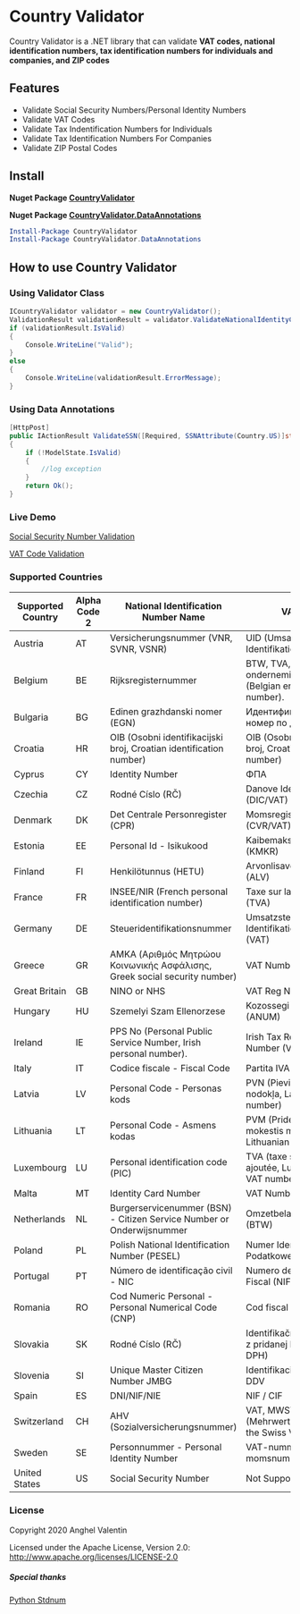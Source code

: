 # Country Validator 

Country Validator is a .NET library that can validate **VAT codes, national identification numbers, tax identification numbers for individuals and companies, and ZIP codes**

## Features
- Validate Social Security Numbers/Personal Identity Numbers
- Validate VAT Codes
- Validate Tax Indentification Numbers for Individuals
- Validate Tax Identification Numbers For Companies
- Validate ZIP Postal Codes

## Install
**Nuget Package [CountryValidator](https://www.nuget.org/packages/CountryValidator/)**

**Nuget Package [CountryValidator.DataAnnotations](https://www.nuget.org/packages/CountryValidator.DataAnnotations/)**


```powershell
Install-Package CountryValidator
Install-Package CountryValidator.DataAnnotations
```


## How to use Country Validator
### Using Validator Class
```csharp
ICountryValidator validator = new CountryValidator();
ValidationResult validationResult = validator.ValidateNationalIdentityCode(ssn, Country.US);
if (validationResult.IsValid)
{
    Console.WriteLine("Valid");
}
else
{
    Console.WriteLine(validationResult.ErrorMessage);
}
```

### Using Data Annotations

```csharp
[HttpPost]
public IActionResult ValidateSSN([Required, SSNAttribute(Country.US)]string ssn)
{
    if (!ModelState.IsValid)
    {
        //log exception
    }
    return Ok();
}
```

### Live Demo
[Social Security Number Validation](https://randommer.io/SocialNumber/SsnValidator)

[VAT Code Validation](https://randommer.io/SocialNumber/VatValidator)


### Supported Countries
| Supported Country | Alpha Code 2 | National Identification Number Name                                       | VAT Code                                                                    |
|-------------------|--------------|---------------------------------------------------------------------------|------------------------------------------------------------------------|
| Austria           | AT           | Versicherungsnummer (VNR, SVNR, VSNR)                                     | UID (Umsatzsteuer-Identifikationsnummer)                               |
| Belgium           | BE           | Rijksregisternummer                                                       | BTW, TVA, NWSt, ondernemingsnummer (Belgian enterprise number).        |
| Bulgaria          | BG           | Edinen grazhdanski nomer (EGN)                                            | Идентификационен номер по ДДС                                          |
| Croatia           | HR           | OIB (Osobni identifikacijski broj, Croatian identification number)        | OIB (Osobni identifikacijski broj, Croatian identification number)     |
| Cyprus            | CY           | Identity Number                                                           | ΦΠΑ                                                                    |
| Czechia           | CZ           | Rodné Císlo (RČ)                                                          | Danove Identifikacni Cislo (DIC/VAT)                                   |
| Denmark           | DK           | Det Centrale Personregister (CPR)                                         | Momsregistreringsnummer (CVR/VAT)                                      |
| Estonia           | EE           | Personal Id - Isikukood                                                   | Kaibemaksukohuslase (KMKR)                                             |
| Finland           | FI           | Henkilötunnus (HETU)                                                      | Arvonlisaveronumero (ALV)                                              |
| France            | FR           | INSEE/NIR (French personal identification number)                         | Taxe sur la Valeur Ajoutee (TVA)                                       |
| Germany           | DE           | Steueridentifikationsnummer                                               | Umsatzsteur Identifikationnummer (VAT)                                 |
| Greece            | GR           | AMKA (Αριθμός Μητρώου Κοινωνικής Ασφάλισης, Greek social security number) | VAT Number (FPA)                                                       |
| Great Britain     | GB           | NINO or NHS                                                               | VAT Reg No                                                             |
| Hungary           | HU           | Szemelyi Szam Ellenorzese                                                 | Kozossegi Adoszam (ANUM)                                               |
| Ireland           | IE           | PPS No (Personal Public Service Number, Irish personal number).           | Irish Tax Reference Number (VAT)                                       |
| Italy             | IT           | Codice fiscale - Fiscal Code                                              | Partita IVA                                                            |
| Latvia            | LV           | Personal Code - Personas kods                                             | PVN (Pievienotās vērtības nodokļa, Latvian VAT number)                 |
| Lithuania         | LT           | Personal Code - Asmens kodas                                              | PVM (Pridėtinės vertės mokestis mokėtojo kodas, Lithuanian VAT number) |
| Luxembourg        | LU           | Personal identification code (PIC)                                        | TVA (taxe sur la valeur ajoutée, Luxembourgian VAT number)             |
| Malta             | MT           | Identity Card Number                                                      | VAT Number                                                             |
| Netherlands       | NL           | Burgerservicenummer (BSN) - Citizen Service Number or Onderwijsnummer     | Omzetbelastingnummer (BTW)                                             |
| Poland            | PL           | Polish National Identification Number (PESEL)                             | Numer Identyfikacji Podatkowej (NIP)                                   |
| Portugal          | PT           | Número de identificação civil - NIC                                       | Numero de Identificacao Fiscal (NIF)                                   |
| Romania           | RO           | Cod Numeric Personal - Personal Numerical Code (CNP)                      | Cod fiscal TVA                                                         |
| Slovakia          | SK           | Rodné Císlo (RČ)                                                          | Identifikačné číslo pre daň z pridanej hodnoty (IČ DPH)                |
| Slovenia          | SI           | Unique Master Citizen Number JMBG                                         | Identifikacijska številka za DDV                                       |
| Spain             | ES           | DNI/NIF/NIE                                                               | NIF / CIF                                                              |
| Switzerland       | CH           | AHV (Sozialversicherungsnummer)                                           | VAT, MWST, TVA, IVA, TPV (Mehrwertsteuernummer, the Swiss VAT number). |
| Sweden            | SE           | Personnummer - Personal Identity Number                                   | VAT-nummer or momsnummer                                               |
| United States     | US           | Social Security Number                                                    | Not Supported                                                          |

### License
Copyright 2020 Anghel Valentin

Licensed under the Apache License, Version 2.0: http://www.apache.org/licenses/LICENSE-2.0

##### Special thanks
[Python Stdnum](https://github.com/arthurdejong/python-stdnum)